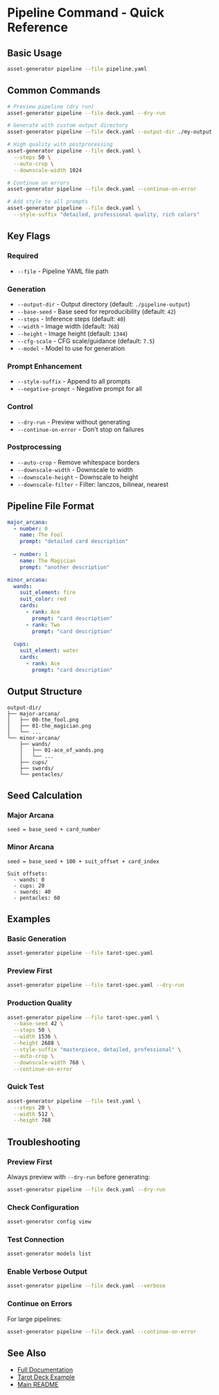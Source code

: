 # Pipeline Command - Quick Reference

## Basic Usage

```bash
asset-generator pipeline --file pipeline.yaml
```

## Common Commands

```bash
# Preview pipeline (dry run)
asset-generator pipeline --file deck.yaml --dry-run

# Generate with custom output directory
asset-generator pipeline --file deck.yaml --output-dir ./my-output

# High quality with postprocessing
asset-generator pipeline --file deck.yaml \
  --steps 50 \
  --auto-crop \
  --downscale-width 1024

# Continue on errors
asset-generator pipeline --file deck.yaml --continue-on-error

# Add style to all prompts
asset-generator pipeline --file deck.yaml \
  --style-suffix "detailed, professional quality, rich colors"
```

## Key Flags

### Required
- `--file` - Pipeline YAML file path

### Generation
- `--output-dir` - Output directory (default: `./pipeline-output`)
- `--base-seed` - Base seed for reproducibility (default: `42`)
- `--steps` - Inference steps (default: `40`)
- `--width` - Image width (default: `768`)
- `--height` - Image height (default: `1344`)
- `--cfg-scale` - CFG scale/guidance (default: `7.5`)
- `--model` - Model to use for generation

### Prompt Enhancement
- `--style-suffix` - Append to all prompts
- `--negative-prompt` - Negative prompt for all

### Control
- `--dry-run` - Preview without generating
- `--continue-on-error` - Don't stop on failures

### Postprocessing
- `--auto-crop` - Remove whitespace borders
- `--downscale-width` - Downscale to width
- `--downscale-height` - Downscale to height
- `--downscale-filter` - Filter: lanczos, bilinear, nearest

## Pipeline File Format

```yaml
major_arcana:
  - number: 0
    name: The Fool
    prompt: "detailed card description"
  
  - number: 1
    name: The Magician
    prompt: "another description"

minor_arcana:
  wands:
    suit_element: fire
    suit_color: red
    cards:
      - rank: Ace
        prompt: "card description"
      - rank: Two
        prompt: "card description"
  
  cups:
    suit_element: water
    cards:
      - rank: Ace
        prompt: "card description"
```

## Output Structure

```
output-dir/
├── major-arcana/
│   ├── 00-the_fool.png
│   ├── 01-the_magician.png
│   └── ...
└── minor-arcana/
    ├── wands/
    │   ├── 01-ace_of_wands.png
    │   └── ...
    ├── cups/
    ├── swords/
    └── pentacles/
```

## Seed Calculation

### Major Arcana
```
seed = base_seed + card_number
```

### Minor Arcana
```
seed = base_seed + 100 + suit_offset + card_index

Suit offsets:
  - wands: 0
  - cups: 20
  - swords: 40
  - pentacles: 60
```

## Examples

### Basic Generation
```bash
asset-generator pipeline --file tarot-spec.yaml
```

### Preview First
```bash
asset-generator pipeline --file tarot-spec.yaml --dry-run
```

### Production Quality
```bash
asset-generator pipeline --file tarot-spec.yaml \
  --base-seed 42 \
  --steps 50 \
  --width 1536 \
  --height 2688 \
  --style-suffix "masterpiece, detailed, professional" \
  --auto-crop \
  --downscale-width 768 \
  --continue-on-error
```

### Quick Test
```bash
asset-generator pipeline --file test.yaml \
  --steps 20 \
  --width 512 \
  --height 768
```

## Troubleshooting

### Preview First
Always preview with `--dry-run` before generating:
```bash
asset-generator pipeline --file deck.yaml --dry-run
```

### Check Configuration
```bash
asset-generator config view
```

### Test Connection
```bash
asset-generator models list
```

### Enable Verbose Output
```bash
asset-generator pipeline --file deck.yaml --verbose
```

### Continue on Errors
For large pipelines:
```bash
asset-generator pipeline --file deck.yaml --continue-on-error
```

## See Also

- [Full Documentation](PIPELINE.md)
- [Tarot Deck Example](../examples/tarot-deck/)
- [Main README](../README.md)
